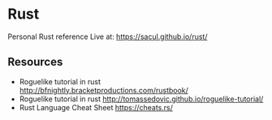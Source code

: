 # Rust
Personal Rust reference
Live at: https://sacul.github.io/rust/

## Resources

 - Roguelike tutorial in rust http://bfnightly.bracketproductions.com/rustbook/
 - Roguelike tutorial in rust http://tomassedovic.github.io/roguelike-tutorial/
 - Rust Language Cheat Sheet https://cheats.rs/
